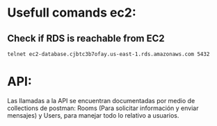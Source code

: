 # Usefull comands ec2:
## Check if  RDS is reachable from EC2
```
telnet ec2-database.cjbtc3b7ofay.us-east-1.rds.amazonaws.com 5432
```

# API:

Las llamadas a la API se encuentran documentadas por medio de collections de postman: Rooms (Para solicitar información y enviar mensajes) y Users, para manejar todo lo relativo a usuarios.
